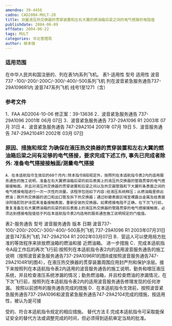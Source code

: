```yaml
---
amendno: 39-4456
cadno: CAD2004-MULT-20
title: 测量液压热交换器的贯穿装置和左右大翼的燃油箱后梁之间的电气搭接的电阻值
publishdate: 2004-06-09
effdate: 2004-06-22
tags: MULT
categories: 华北管理局
author: 柳本强
---
```


### 适用范围 
在中华人民共和国注册的、列在表1内系列飞机。 表1-适用性
型号  适用性
波音737 -100/-200/-200C/-300/-400/-500系列飞机  列在波音紧急服务通告737-29A1096R1内
波音747系列飞机  线号1至1271（含）

<!--more-->
### 参考文件
1．FAA AD2004-10-06    修正案：39-13636
 2．波音紧急服务通告 737-29A1096    2001年 06月 07日
 3．波音紧急服务通告 737-29A1096 R1  2003年 07月 31日
 4．波音紧急服务通告 747-29A2104    2001年 07月 19日
 5．波音服务通告 747-29A2104R1 2002年 03月 07日

### 原因、措施和规定     为确保在液压热交换器的贯穿装置和左右大翼的燃油箱后梁之间有足够的电气搭接，要求完成下述工作, 事先已完成者除外:     准备电气搭接接触面/测量电气搭接 
  
    A．在本适航指令生效后的60个月内:除本指令B段规定外，按照列在本适航指令表2内的适用服务通告的施工说明，准备左右大翼燃油箱后梁的前后表面上的液压热交换器的管路贯穿的电气搭接接触面。并且对液压热交换器的贯穿装置和后梁之间以及热交器管路和下大翼桁条表面之间的电气搭接电阻进行一次一次性的测量。该程序包括如下内容:给液压系统释压；从燃油箱里排出燃油；脱开热交换器的进口和出口管及拆下热交换器；通过砂磨表面区域至裸露出金属及给表面涂阿珞酊防护涂层来准备接触表面，重新安装热交换器。如果搭接电阻不正确，在下次飞行前，重复准备左右大翼燃油箱的后梁的前后表面上的液压热交换器的管路贯穿的电气搭接接触面，必须达到搭接电阻值低于列在本适航指令表2内适用的服务通告施工说明规定的门槛值。
  表2-服务通告 
型号 波音服务通告 版本 日期 
波音737-100/-200/-200C/-300/-400/-500系列飞机  737-29A1096  R1 2003年07月31日 
波音747系列飞机  747-29A2104  R1 2002年03月07日 
    B．营运人可以使用局方批准的等效程序来排放燃油箱的燃油和接
近燃油箱。     进一步措施 
    C．完成本适航指令A段工作后的再次飞行前:按照列在本适航指令表2内的适用波音服务通告的施工说明（按照波音紧急服务通告737-29A1096R1的图8或按照波音服务通告747-29A2104R1的图4），在液压热交换器的贯穿装置周围应用封严剂和保护涂层。接下来按照列在本适航指令表2内适用的波音服务通告的施工说明，勤务和增压液压系统，并且检查液压系统渗漏的情况；勤务燃油箱，并且检查燃油的渗漏情况，在下次飞行前，按照列在本适航指令表2内的适用波音服务通告修理发现的任何渗漏。 
    按照以前颁布的服务通告完成的措施 
    D．在本适航指令生效前，按照波音紧急服务通告737-29A1096和波音紧急服务通告747-29A2104完成的措施，按适用性，被认为是可接

  
受的、符合本适航指令规定的相应措施。     替代方法 
    E.完成本适航指令可采取能保证安全的替代方法或调整完成的时间，但必须得到适航审定当局的批准。
